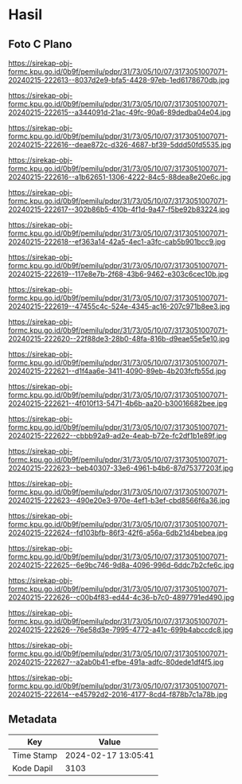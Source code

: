 # Hasil

## Foto C Plano

https://sirekap-obj-formc.kpu.go.id/0b9f/pemilu/pdpr/31/73/05/10/07/3173051007071-20240215-222613--8037d2e9-bfa5-4428-97eb-1ed6178670db.jpg

https://sirekap-obj-formc.kpu.go.id/0b9f/pemilu/pdpr/31/73/05/10/07/3173051007071-20240215-222615--a344091d-21ac-49fc-90a6-89dedba04e04.jpg

https://sirekap-obj-formc.kpu.go.id/0b9f/pemilu/pdpr/31/73/05/10/07/3173051007071-20240215-222616--deae872c-d326-4687-bf39-5ddd50fd5535.jpg

https://sirekap-obj-formc.kpu.go.id/0b9f/pemilu/pdpr/31/73/05/10/07/3173051007071-20240215-222616--a1b62651-1306-4222-84c5-88dea8e20e6c.jpg

https://sirekap-obj-formc.kpu.go.id/0b9f/pemilu/pdpr/31/73/05/10/07/3173051007071-20240215-222617--302b86b5-410b-4f1d-9a47-f5be92b83224.jpg

https://sirekap-obj-formc.kpu.go.id/0b9f/pemilu/pdpr/31/73/05/10/07/3173051007071-20240215-222618--ef363a14-42a5-4ec1-a3fc-cab5b901bcc9.jpg

https://sirekap-obj-formc.kpu.go.id/0b9f/pemilu/pdpr/31/73/05/10/07/3173051007071-20240215-222619--117e8e7b-2f68-43b6-9462-e303c6cec10b.jpg

https://sirekap-obj-formc.kpu.go.id/0b9f/pemilu/pdpr/31/73/05/10/07/3173051007071-20240215-222619--47455c4c-524e-4345-ac16-207c971b8ee3.jpg

https://sirekap-obj-formc.kpu.go.id/0b9f/pemilu/pdpr/31/73/05/10/07/3173051007071-20240215-222620--22f88de3-28b0-48fa-816b-d9eae55e5e10.jpg

https://sirekap-obj-formc.kpu.go.id/0b9f/pemilu/pdpr/31/73/05/10/07/3173051007071-20240215-222621--d1f4aa6e-3411-4090-89eb-4b203fcfb55d.jpg

https://sirekap-obj-formc.kpu.go.id/0b9f/pemilu/pdpr/31/73/05/10/07/3173051007071-20240215-222621--4f010f13-5471-4b6b-aa20-b30016682bee.jpg

https://sirekap-obj-formc.kpu.go.id/0b9f/pemilu/pdpr/31/73/05/10/07/3173051007071-20240215-222622--cbbb92a9-ad2e-4eab-b72e-fc2df1b1e89f.jpg

https://sirekap-obj-formc.kpu.go.id/0b9f/pemilu/pdpr/31/73/05/10/07/3173051007071-20240215-222623--beb40307-33e6-4961-b4b6-87d75377203f.jpg

https://sirekap-obj-formc.kpu.go.id/0b9f/pemilu/pdpr/31/73/05/10/07/3173051007071-20240215-222623--490e20e3-970e-4ef1-b3ef-cbd8566f6a36.jpg

https://sirekap-obj-formc.kpu.go.id/0b9f/pemilu/pdpr/31/73/05/10/07/3173051007071-20240215-222624--fd103bfb-86f3-42f6-a56a-6db21d4bebea.jpg

https://sirekap-obj-formc.kpu.go.id/0b9f/pemilu/pdpr/31/73/05/10/07/3173051007071-20240215-222625--6e9bc746-9d8a-4096-996d-6ddc7b2cfe6c.jpg

https://sirekap-obj-formc.kpu.go.id/0b9f/pemilu/pdpr/31/73/05/10/07/3173051007071-20240215-222626--c00b4f83-ed44-4c36-b7c0-4897791ed490.jpg

https://sirekap-obj-formc.kpu.go.id/0b9f/pemilu/pdpr/31/73/05/10/07/3173051007071-20240215-222626--76e58d3e-7995-4772-a41c-699b4abccdc8.jpg

https://sirekap-obj-formc.kpu.go.id/0b9f/pemilu/pdpr/31/73/05/10/07/3173051007071-20240215-222627--a2ab0b41-efbe-491a-adfc-80dede1df4f5.jpg

https://sirekap-obj-formc.kpu.go.id/0b9f/pemilu/pdpr/31/73/05/10/07/3173051007071-20240215-222614--e45792d2-2016-4177-8cd4-f878b7c1a78b.jpg


## Metadata

| Key        | Value               |
| ---------- | ------------------- |
| Time Stamp | 2024-02-17 13:05:41 |
| Kode Dapil | 3103                |



